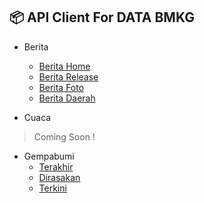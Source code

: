 ## 📦 API Client For DATA BMKG

- Berita
  - [Berita Home](https://bmkg-api.herokuapp.com/berita/home)
  - [Berita Release](https://bmkg-api.herokuapp.com/berita/press-release)
  - [Berita Foto](https://bmkg-api.herokuapp.com/berita/foto)
  - [Berita Daerah](https://bmkg-api.herokuapp.com/berita/daerah)

- Cuaca
> Coming Soon !

- Gempabumi
  - [Terakhir](https://bmkg-api.herokuapp.com/gempa/terakhir)
  - [Dirasakan](https://bmkg-api.herokuapp.com/gempa/dirasakan)
  - [Terkini](https://bmkg-api.herokuapp.com/gempa/terkini)